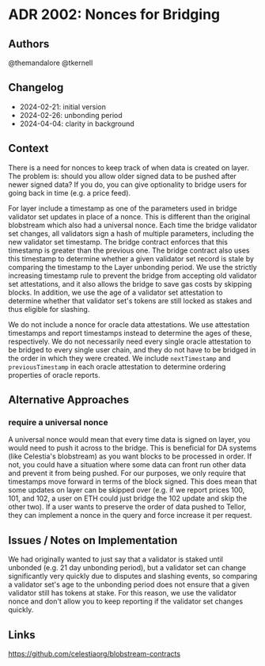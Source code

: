 # ADR 2002: Nonces for Bridging

## Authors

@themandalore
@tkernell

## Changelog

- 2024-02-21: initial version
- 2024-02-26: unbonding period 
- 2024-04-04: clarity in background


## Context

There is a need for nonces to keep track of when data is created on layer.  The problem is: should you allow older signed data to be pushed after newer signed data?  If you do, you can give optionality to bridge users for going back in time (e.g. a price feed). 

For layer include a timestamp as one of the parameters used in bridge validator set updates in place of a nonce. This is different than the original blobstream which also had a universal nonce. Each time the bridge validator set changes, all validators sign a hash of multiple parameters, including the new validator set timestamp. The bridge contract enforces that this timestamp is greater than the previous one. The bridge contract also uses this timestamp to determine whether a given validator set record is stale by comparing the timestamp to the Layer unbonding period. We use the strictly increasing timestamp rule to prevent the bridge from accepting old validator set attestations, and it also allows the bridge to save gas costs by skipping blocks. In addition, we use the age of a validator set attestation to determine whether that validator set's tokens are still locked as stakes and thus eligible for slashing.

We do not include a nonce for oracle data attestations. We use attestation timestamps and report timestamps instead to determine the ages of these, respectively. We do not necessarily need every single oracle attestation to be bridged to every single user chain, and they do not have to be bridged in the order in which they were created. We include `nextTimestamp` and `previousTimestamp` in each oracle attestation to determine ordering properties of oracle reports.


## Alternative Approaches

### require a universal nonce

A universal nonce would mean that every time data is signed on layer, you would need to push it across to the bridge.  This is beneficial for DA systems (like Celestia's blobstream) as you want blocks to be processed in order.  If not, you could have a situation where some data can front run other data and prevent it from being pushed.  For our purposes, we only require that timestamps move forward in terms of the block signed.  This does mean that some updates on layer can be skipped over (e.g. if we report prices 100, 101, and 102, a user on ETH could just bridge the 102 update and skip the other two). If a user wants to preserve the order of data pushed to Tellor, they can implement a nonce in the query and force increase it per request.  


## Issues / Notes on Implementation

We had originally wanted to just say that a validator is staked until unbonded (e.g. 21 day unbonding period), but a validator set can change significantly very quickly due to disputes and slashing events, so comparing a validator set's age to the unbonding period does not ensure that a given validator still has tokens at stake. For this reason, we use the validator nonce and don't allow you to keep reporting if the validator set changes quickly.

## Links

https://github.com/celestiaorg/blobstream-contracts 